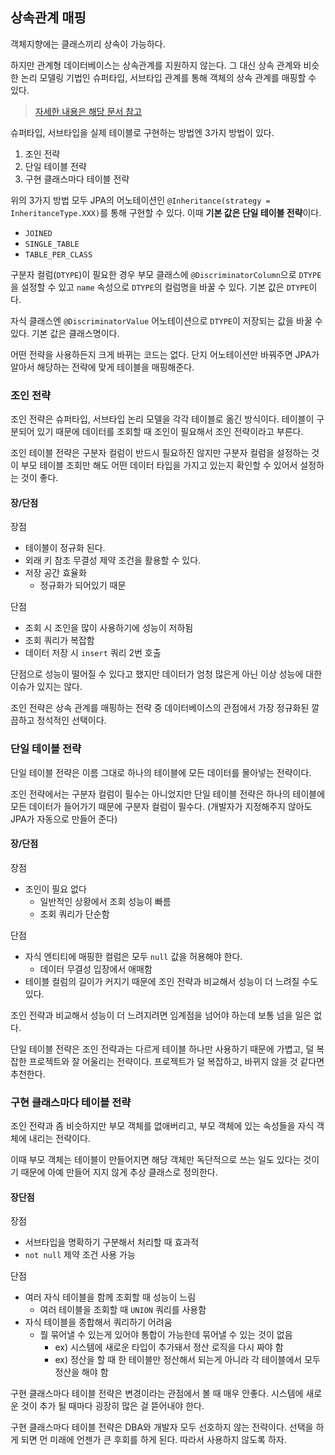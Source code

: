 ## 상속관계 매핑

객체지향에는 클래스끼리 상속이 가능하다.

하지만 관계형 데이터베이스는 상속관계를 지원하지 않는다. 그 대신 상속 관계와 비슷한 논리 모델링 기법인 슈퍼타입, 서브타입 관계를 통해 객체의 상속 관계를 매핑할 수 있다.

> [자세한 내용은 해당 문서 참고](/JPA/[JPA]%20SQL%20중심적%20개발의%20문제점.md)

슈퍼타입, 서브타입을 실제 테이블로 구현하는 방법엔 3가지 방법이 있다.
1. 조인 전략
2. 단일 테이블 전략
3. 구현 클래스마다 테이블 전략

위의 3가지 방법 모두 JPA의 어노테이션인 `@Inheritance(strategy = InheritanceType.XXX)`를 통해 구현할 수 있다. 이때 **기본 값은 단일 테이블 전략**이다.
- `JOINED`
- `SINGLE_TABLE`
- `TABLE_PER_CLASS`

구분자 컬럼(`DTYPE`)이 필요한 경우 부모 클래스에 `@DiscriminatorColumn`으로 `DTYPE`을 설정할 수 있고 `name` 속성으로 `DTYPE`의 컬럼명을 바꿀 수 있다. 기본 값은 `DTYPE`이다.

자식 클래스엔 `@DiscriminatorValue` 어노테이션으로 `DTYPE`이 저장되는 값을 바꿀 수 있다. 기본 값은 클래스명이다.

어떤 전략을 사용하든지 크게 바뀌는 코드는 없다. 단지 어노테이션만 바꿔주면 JPA가 알아서 해당하는 전략에 맞게 테이블을 매핑해준다.

### 조인 전략

조인 전략은 슈퍼타입, 서브타입 논리 모델을 각각 테이블로 옮긴 방식이다. 테이블이 구분되어 있기 때문에 데이터를 조회할 때 조인이 필요해서 조인 전략이라고 부른다.

조인 테이블 전략은 구분자 컬럼이 반드시 필요하진 않지만 구분자 컬럼을 설정하는 것이 부모 테이블 조회만 해도 어떤 데이터 타입을 가지고 있는지 확인할 수 있어서 설정하는 것이 좋다.

#### 장/단점

장점
- 테이블이 정규화 된다.
- 외래 키 참조 무결성 제약 조건을 활용할 수 있다.
- 저장 공간 효율화
	- 정규화가 되어있기 때문

단점
- 조회 시 조인을 많이 사용하기에 성능이 저하됨
- 조회 쿼리가 복잡함
- 데이터 저장 시 `insert` 쿼리 2번 호출

단점으로 성능이 떨어질 수 있다고 했지만 데이터가 엄청 많은게 아닌 이상 성능에 대한 이슈가 있지는 않다. 

조인 전략은 상속 관계를 매핑하는 전략 중 데이터베이스의 관점에서 가장 정규화된 깔끔하고 정석적인 선택이다.


### 단일 테이블 전략

단일 테이블 전략은 이름 그대로 하나의 테이블에 모든 데이터를 몰아넣는 전략이다.

조인 전략에서는 구분자 컬럼이 필수는 아니었지만 단일 테이블 전략은 하나의 테이블에 모든 데이터가 들어가기 때문에 구분자 컬럼이 필수다. (개발자가 지정해주지 않아도 JPA가 자동으로 만들어 준다)

#### 장/단점

장점
- 조인이 필요 없다
	- 일반적인 상황에서 조회 성능이 빠름
	- 조회 쿼리가 단순함

단점
- 자식 엔티티에 매핑한 컬럼은 모두 `null` 값을 허용해야 한다.
	- 데이터 무결성 입장에서 애매함
- 테이블 컬럼의 길이가 커지기 때문에 조인 전략과 비교해서 성능이 더 느려질 수도 있다.

조인 전략과 비교해서 성능이 더 느려지려면 임계점을 넘어야 하는데 보통 넘을 일은 없다.

단일 테이블 전략은  조인 전략과는 다르게 테이블 하나만 사용하기 때문에 가볍고, 덜 복잡한 프로젝트와 잘 어울리는 전략이다. 프로젝트가 덜 복잡하고, 바뀌지 않을 것 같다면 추천한다.


### 구현 클래스마다 테이블 전략

조인 전략과 좀 비슷하지만 부모 객체를 없애버리고, 부모 객체에 있는 속성들을 자식 객체에 내리는 전략이다. 

이때 부모 객체는 테이블이 만들어지면 해당 객체만 독단적으로 쓰는 일도 있다는 것이기 때문에 아예 만들어 지지 않게 추상 클래스로 정의한다.

#### 장단점

장점
- 서브타입을 명확하기 구분해서 처리할 때 효과적
- `not null` 제약 조건 사용 가능

단점
- 여러 자식 테이블을 함께 조회할 때 성능이 느림
	- 여러 테이블을 조회할 때 `UNION` 쿼리를 사용함
- 자식 테이블을 종합해서 쿼리하기 어려움
	- 뭘 묶어낼 수 있는게 있어야 통합이 가능한데 묶어낼 수 있는 것이 없음
		- ex) 시스템에 새로운 타입이 추가돼서 정산 로직을 다시 짜야 함
		- ex) 정산을 할 때 한 테이블만 정산해서 되는게 아니라 각 테이블에서 모두 정산을 해야 함

구현 클래스마다 테이블 전략은 변경이라는 관점에서 볼 때 매우 안좋다. 시스템에 새로운 것이 추가 될 때마다 굉장히 많은 걸 뜯어내야 한다.

구현 클래스마다 테이블 전략은 DBA와 개발자 모두 선호하지 않는 전략이다. 선택을 하게 되면 먼 미래에 언젠가 큰 후회를 하게 된다. 따라서 사용하지 않도록 하자. 
